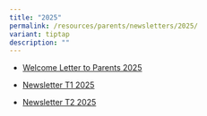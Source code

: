 ```yaml
---
title: "2025"
permalink: /resources/parents/newsletters/2025/
variant: tiptap
description: ""
---
```

<ul data-tight="true" class="tight">
<li>
<p><a href="/files/Newsletter to Parents/2025/Welcome_Letter_to_Parents_for_2025_School_Year.pdf" rel="noopener nofollow" target="_blank">Welcome Letter to Parents 2025</a>
</p>
</li>
<li>
<p><a href="/files/Newsletter to Parents/2025/XMS_Newsletter_T1_2025_V4__FINAL_.pdf" rel="noopener nofollow" target="_blank">Newsletter T1 2025</a>
</p>
</li>
<li>
<p><a href="/files/Newsletter to Parents/2025/XMS_Newsletter_T2_2025_FINAL.pdf" rel="noopener nofollow" target="_blank">Newsletter T2 2025</a>
</p>
</li>
</ul>
<p></p>